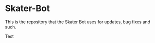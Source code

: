 # Skater-Bot
This is the repository that the Skater Bot uses for updates, bug fixes and such.

Test
